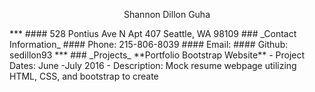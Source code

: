 <p align="center">
  Shannon Dillon Guha
</p>
***
#### 528 Pontius Ave N Apt 407 Seattle, WA 98109
### _Contact Information_
#### Phone: 215-806-8039
#### Email: <sedillon93@gmail.com>
#### Github: sedillon93
***
### _Projects_
**Portfolio Bootstrap Website**
  - Project Dates: June -July 2016
  - Description: Mock resume webpage utilizing HTML, CSS, and bootstrap to create
